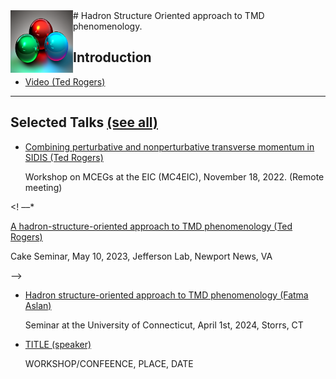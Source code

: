<img style="float: left;" alt="" src="images/3quarks.png" width="100" height="100">  
# Hadron Structure Oriented approach to TMD phenomenology. 


## Introduction
*   <a href="https://www.youtube.com/watch?v=7Wqx9yhBXuI&t=4382s" target="_blank"> Video (Ted Rogers) </a>

* * *

##   <div>Selected Talks <a href="https://github.com/hso-tmd/hso-tmd.github.io/blob/main/slides" target="_blank"> (see all)</a></div>
* <div>
  <p><a href="https://hso-tmd.github.io/slides/tr/MC_EIC_2022.pdf" target="_blank">
     Combining perturbative and nonperturbative transverse momentum in SIDIS (Ted Rogers)</a> </p>
  <p>Workshop on MCEGs at the EIC (MC4EIC), November 18, 2022. (Remote meeting)</p>
 </div>
 
 <! ––* <div>
  <p><a href="https://hso-tmd.github.io/slides/" target="_blank">
     A hadron-structure-oriented approach to TMD phenomenology (Ted Rogers)</a> </p>
  <p>Cake Seminar, May 10, 2023, Jefferson Lab, Newport News, VA</p>
 </div> ––>


* <div>
  <p><a href="https://hso-tmd.github.io/slides/fas/UConnHSO.pdf" target="_blank">
     Hadron	structure-oriented	approach	to	TMD	phenomenology (Fatma Aslan)</a> </p>
  <p>Seminar at the University of Connecticut, April 1st, 2024, Storrs, CT</p>
 </div>


* <div>
  <p><a href="https://hso-tmd.github.io/slides/" target="_blank">
     TITLE (speaker)</a> </p>
  <p>WORKSHOP/CONFEENCE, PLACE, DATE</p>
 </div>

 
